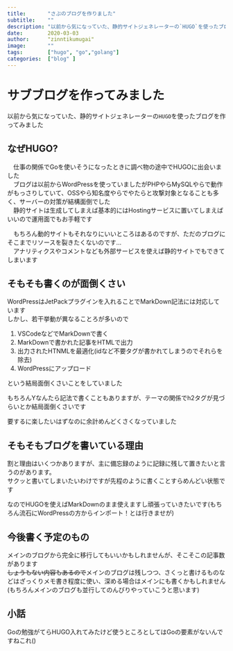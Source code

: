 ```yaml
---
title:       "さぶのブログを作りました"
subtitle:    ""
description: "以前から気になっていた、静的サイトジェネレーターの`HUGO`を使ったブログを作ってみました"
date:        2020-03-03
author:      "zinntikumugai"
image:       ""
tags:        ["hugo", "go","golang"]
categories:  ["blog" ]
---
```


# サブブログを作ってみました
以前から気になっていた、静的サイトジェネレーターの`HUGO`を使ったブログを作ってみました

<!--more-->
## なぜHUGO?
　仕事の関係でGoを使いそうになったときに調べ物の途中でHUGOに出会いました  
　ブログは以前からWordPressを使っていましたがPHPやらMySQLやらで動作がもっさりしていて、OSSやら知名度やらでやたらと攻撃対象となることも多く、サーバーの対策が結構面倒でした  
　静的サイトは生成してしまえば基本的にはHostingサービスに置いてしまえばいいので運用面でもお手軽です

　もちろん動的サイトもそれなりにいいところはあるのですが、ただのブログにそこまでリソースを裂きたくないのです...  
　アナリティクスやコメントなども外部サービスを使えば静的サイトでもできてしまいます

## そもそも書くのが面倒くさい
WordPressはJetPackプラグインを入れることでMarkDown記法には対応しています  
しかし、若干挙動が異なることろが多いので
1. VSCodeなどでMarkDownで書く
1. MarkDownで書かれた記事をHTMLで出力
1. 出力されたHTNMLを最適化(idなど不要タグが書かれてしまうのでそれらを除去)
1. WordPressにアップロード

という結局面倒くさいことをしていました

もちろんYなんたら記法で書くこともありますが、テーマの関係でh2タグが見づらいとか結局面倒くさいです

要するに楽したいはずなのに余計めんどくさくなっていました

## そもそもブログを書いている理由
割と理由はいくつかありますが、主に備忘録のように記録に残して置きたいと言うのがあります。  
サクッと書いてしまいたいわけですが先程のように書くことすらめんどい状態です

なのでHUGOを使えばMarkDownのまま使えますし頑張っていきたいです(もちろん流石にWordPressの方からインポート！とは行きませが)

## 今後書く予定のもの
メインのブログから完全に移行してもいいかもしれませんが、そこそこの記事数があります  
~~しょうもない内容もあるので~~メインのブログは残しつつ、さくっと書けるものなどはざっくりメモ書き程度に使い、深める場合はメインにも書くかもしれません(もちろんメインのブログも並行してのんびりやっていこうと思います)

## 小話
Goの勉強がてらHUGO入れてみたけど使うところとしてはGoの要素がないんですねこれ()